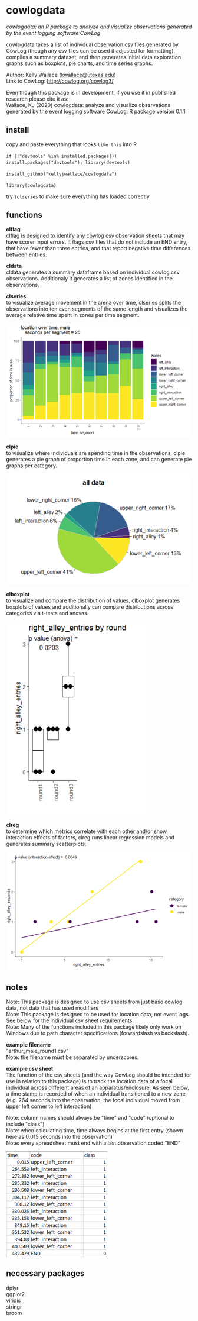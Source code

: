 # cowlogdata
<i>cowlogdata: an R package to analyze and visualize observations generated by the event logging software CowLog</i><br>

cowlogdata takes a list of individual observation csv files generated by CowLog (though any csv files can be used if adjusted for formatting), compiles a summary dataset, and then generates initial data exploration graphs such as boxplots, pie charts, and time series graphs. <br>

Author: Kelly Wallace (kwallace@utexas.edu)<br>
Link to CowLog: http://cowlog.org/cowlog3/<br>

Even though this package is in development, if you use it in published research please cite it as:<br>
Wallace, KJ (2020) cowlogdata: analyze and visualize observations generated by the event logging software CowLog: R package version 0.1.1

## install
copy and paste everything that looks `like this` into R

`if (!"devtools" %in% installed.packages()) install.packages("devtools"); library(devtools)`

`install_github("kellyjwallace/cowlogdata")`

`library(cowlogdata)`

try `?clseries` to make sure everything has loaded correctly

## functions
<b>clflag</b><br>
clflag is designed to identify any cowlog csv observation sheets that may have scorer input errors. It flags csv files that do not include an END entry, that have fewer than three entries, and that report negative time differences between entries.

<b>cldata</b><br>
cldata generates a summary dataframe based on individual cowlog csv observations. Additionaly it generates a list of zones identified in the observations.

<b>clseries</b><br>
to visualize average movement in the arena over time, clseries splits the observations into ten even segments of the same length and visualizes the average relative time spent in zones per time segment.

![clseries!](https://github.com/kellyjwallace/cowlogdata/raw/master/examples/clseries.png)

<b>clpie</b><br>
to visualize where individuals are spending time in the observations, clpie generates a pie graph of proportion time in each zone, and can generate pie graphs per category.

![clpie!](https://github.com/kellyjwallace/cowlogdata/raw/master/examples/clpie.png)


<b>clboxplot</b><br>
to visualize and compare the distribution of values, clboxplot generates boxplots of values and additionally can compare distributions across categories via t-tests and anovas.

![clboxplot!](https://github.com/kellyjwallace/cowlogdata/raw/master/examples/clboxplot.png)

<b>clreg</b><br>
to determine which metrics correlate with each other and/or show interaction effects of factors, clreg runs linear regression models and generates summary scatterplots.

![clreg!](https://github.com/kellyjwallace/cowlogdata/raw/master/examples/clreg.png)



## notes

Note: This package is designed to use csv sheets from just base cowlog data, not data that has used modifiers<br>
Note: This package is designed to be used for location data, not event logs. See below for the individual csv sheet requirements. <br>
Note: Many of the functions included in this package likely only work on Windows due to path character specifications (forwardslash vs backslash). <br>

<b>example filename</b> <br>
"arthur_male_round1.csv"<br>
Note: the filename must be separated by underscores. 


<b>example csv sheet</b><br>
The function of the csv sheets (and the way CowLog should be intended for use in relation to this package) is to track the location data of a focal individual across different areas of an apparatus/enclosure. As seen below, a time stamp is recorded of when an individual transitioned to a new zone (e.g. 264 seconds into the observation, the focal individual moved from upper left corner to left interaction)<br>

Note: column names should always be "time" and "code" (optional to include "class")<br>
Note: when calculating time, time always begins at the first entry (shown here as 0.015 seconds into the observation)<br>
Note: every spreadsheet must end with a last observation coded "END"<br>

![sheet!](https://github.com/kellyjwallace/cowlogdata/raw/master/examples/sheet.png)

## necessary packages

dplyr<br>
ggplot2<br>
viridis<br>
stringr<br>
broom<br>

